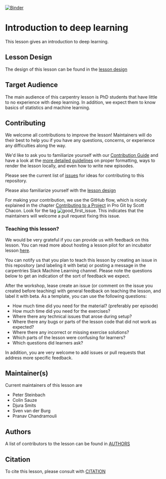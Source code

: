 [![Binder](https://mybinder.org/badge_logo.svg)](https://mybinder.org/v2/gh/carpentries-incubator/deep-learning-intro/scaffolds)

# Introduction to deep learning
This lesson gives an introduction to deep learning.

## Lesson Design
The design of this lesson can be found in the [lesson design](_extras/design.md)

## Target Audience
The main audience of this carpentry lesson is PhD students that have little to no experience with
deep learning. In addition, we expect them to know basics of statistics and machine learning.

## Contributing

We welcome all contributions to improve the lesson! Maintainers will do their best to help you
if you have any questions, concerns, or experience any difficulties along the way.

We'd like to ask you to familiarize yourself with our [Contribution Guide](CONTRIBUTING.md) and
have a look at the [more detailed guidelines][lesson-example] on proper formatting, ways to
render the lesson locally, and even how to write new episodes.

Please see the current list of
[issues](https://github.com/carpentries-incubator/deep-learning_intro/issues)
for ideas for contributing to this repository.

Please also familiarize yourself with the [lesson design](_extras/design.md)

For making your contribution, we use the GitHub flow, which is nicely explained in the
chapter [Contributing to a Project](http://git-scm.com/book/en/v2/GitHub-Contributing-to-a-Project)
in Pro Git by Scott Chacon.
Look for the tag ![good_first_issue](https://img.shields.io/badge/-good%20first%20issue-gold.svg).
This indicates that the maintainers will welcome a pull request fixing this issue.

### Teaching this lesson?
We would be very grateful if you can provide us with feedback on this lesson. You can read more about hosting a lesson pilot for an incubator lesson [here](https://docs.carpentries.org/topic_folders/lesson_development/lesson_pilots.html).

You can notify us that you plan to teach this lesson by creating an issue in this repository (and labeling it with beta) or posting a message in the carpentries Slack Machine Learning channel. Please note the questions below to get an indication of the sort of feedback we expect.

After the workshop, lease create an issue (or comment on the issue you created before teaching) with general feedback on teaching the lesson, and label it with beta. As a template, you can use the following questions:
* How much time did you need for the material? (preferably per episode)
* How much time did you need for the exercises?
* Where there any technical issues that arose during setup?
* Where there any bugs or parts of the lesson code that did not work as expected?
* Where there any incorrect or missing exercise solutions?
* Which parts of the lesson were confusing for learners?
* Which questions did learners ask?

In addition, you are very welcome to add issues or pull requests that address more specific feedback.

## Maintainer(s)

Current maintainers of this lesson are
* Peter Steinbach
* Colin Sauze
* Djura Smits
* Sven van der Burg
* Pranav Chandramouli

## Authors

A list of contributors to the lesson can be found in [AUTHORS](AUTHORS)

## Citation

To cite this lesson, please consult with [CITATION](CITATION)

[cdh]: https://cdh.carpentries.org
[community-lessons]: https://carpentries.org/community-lessons
[lesson-example]: https://carpentries.github.io/lesson-example
